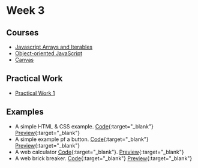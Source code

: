 # Week 3

## Courses

- [Javascript Arrays and Iterables](/web-course/courses/javascript/#javascript-arrays-and-iterables)
- [Object-oriented JavaScript](/web-course/courses/object-oriented-javascript/)
- [Canvas](/web-course/courses/canvas/)

## Practical Work

- [Practical Work 1](/web-course/practical-works/practical-work-1/)

## Examples

- A simple HTML & CSS example. [Code](https://github.com/HEIG-VD-WEB/html-css-example){:target="_blank"} [Preview](https://heig-vd-web.github.io/html-css-example/){:target="_blank"}
- A simple example pf a button. [Code](https://github.com/HEIG-VD-WEB/button-example){:target="_blank"} [Preview](https://heig-vd-web.github.io/button-example/){:target="_blank"}
- A web calculator [Code](https://github.com/HEIG-VD-WEB/calculator-example){:target="_blank"}. [Preview](https://heig-vd-web.github.io/calculator-example/){:target="_blank"}
- A web brick breaker. [Code](https://github.com/HEIG-VD-WEB/brick-breaker-example){:target="_blank"} [Preview](https://heig-vd-web.github.io/brick-breaker-example/){:target="_blank"}
